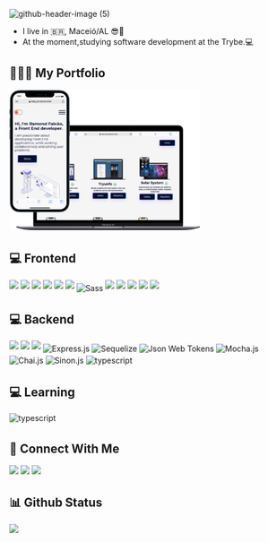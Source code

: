 
![github-header-image (5)](https://user-images.githubusercontent.com/78918784/170829950-5824be23-5026-407e-b8ce-0bcff6022711.png)


- I live in :brazil:, Maceió/AL :sunglasses::sunrise:
- At the moment,studying software development at the Trybe.:computer:


## 👨🏻‍💻 My Portfolio

<a target="_blank" href="https://ramondfalcao.github.io/portifolio/"><img style="margin-bottom: 4px;" height="250px" src="./img/portfolio.svg"></img></a>

## 💻 Frontend 
<p>
<img src="https://img.shields.io/badge/JavaScript-F7DF1E?style=for-the-badge&logo=javascript&logoColor=black" style="margin-bottom: 4px;" height="30px">
<img src="https://img.shields.io/badge/html5-%23E34F26.svg?style=for-the-badge&logo=html5&logoColor=white" style="margin-bottom: 4px;" height="30px">
<img src="https://img.shields.io/badge/css3-%231572B6.svg?style=for-the-badge&logo=css3&logoColor=white" style="margin-bottom: 4px;" height="30px">
<img src="https://img.shields.io/badge/bootstrap-%23563D7C.svg?style=for-the-badge&logo=bootstrap&logoColor=white" style="margin-bottom: 4px;" height="30px">
<img src="https://img.shields.io/badge/react-%2320232a.svg?style=for-the-badge&logo=react&logoColor=%2361DAFB" style="margin-bottom: 4px;" height="30px">
<img src="https://img.shields.io/badge/Redux-593D88?style=for-the-badge&logo=redux&logoColor=white" style="margin-bottom: 4px;" height="30px">
<img src="https://img.shields.io/badge/Sass-CC6699?style=for-the-badge&amp;logo=sass&amp;logoColor=white" alt="Sass" style="margin-bottom: 4px;" height="30px">
<img src="https://img.shields.io/badge/git-%23F05033.svg?style=for-the-badge&logo=git&logoColor=white" style="margin-bottom: 4px;" height="30px">
<img src="https://img.shields.io/badge/Linux-FCC624?style=for-the-badge&logo=linux&logoColor=black" style="margin-bottom: 4px;" height="30px">
<img src="https://img.shields.io/badge/Jest-C21325?style=for-the-badge&logo=jest&logoColor=white" style="margin-bottom: 4px;" height="30px">
<img src="https://img.shields.io/badge/Netlify-00C7B7?style=for-the-badge&logo=netlify&logoColor=white" style="margin-bottom: 4px;" height="30px">
<img src="https://img.shields.io/badge/React_Router-CA4245?style=for-the-badge&logo=react-router&logoColor=white" style="margin-bottom: 4px;" height="30px">
</p>

## 💻 Backend 
<p align="left">
  <img src="https://img.shields.io/badge/MySQL-005C84?style=for-the-badge&logo=mysql&logoColor=white" style="margin-bottom: 4px;" height="30px">
  <img src="https://img.shields.io/badge/Node.js-339933?style=for-the-badge&logo=nodedotjs&logoColor=white" style="margin-bottom: 4px;" height="30px">
  <img src="https://img.shields.io/badge/Docker-2CA5E0?style=for-the-badge&logo=docker&logoColor=white" style="margin-bottom: 4px;" height="30px">
  <img src="https://img.shields.io/badge/Express.js-404D59?style=for-the-badge" alt="Express.js" style="margin-bottom: 4px;" height="30px">
  <img src="https://img.shields.io/badge/sequelize-323330?style=for-the-badge&amp;logo=sequelize&amp;logoColor=blue" alt="Sequelize" style="margin-bottom: 4px;" height="30px">
  <img src="https://img.shields.io/badge/json%20web%20tokens-323330?style=for-the-badge&amp;logo=json-web-tokens&amp;logoColor=pink" alt="Json Web Tokens" style="margin-bottom: 4px;" height="30px">
  <img src="https://img.shields.io/badge/mocha.js-323330?style=for-the-badge&amp;logo=mocha&amp;logoColor=Brown" alt="Mocha.js" style="margin-bottom: 4px;" height="30px">
  <img src="https://img.shields.io/badge/chai.js-323330?style=for-the-badge&amp;logo=chai&amp;logoColor=red" alt="Chai.js" style="margin-bottom: 4px;" height="30px">
  <img src="https://img.shields.io/badge/sinon.js-323330?style=for-the-badge&amp;logo=sinon" alt="Sinon.js" style="margin-bottom: 4px;" height="30px">
  
  <img src="https://img.shields.io/badge/Heroku-430098?style=for-the-badge&logo=heroku&logoColor=white" alt="typescript" style="margin-bottom: 4px;" height="30px">
</p>

## 💻 Learning
<p align="left">
<img src="https://img.shields.io/badge/TypeScript-007ACC?style=for-the-badge&logo=typescript&logoColor=white" alt="typescript" style="margin-bottom: 4px;" height="30px">
</p>

## 👥 Connect With Me
<p>
<a href = "mailto:ramondfalcao@gmail.com"><img src="https://img.shields.io/badge/-Gmail-%23333?style=for-the-badge&logo=gmail&logoColor=white" target="_blank"  style="margin-bottom: 4px;" height="30px"></a>  
<a href="https://www.linkedin.com/in/ramond-falcao/"><img src="https://img.shields.io/badge/linkedin-%230077B5.svg?style=for-the-badge&logo=linkedin&logoColor=white" style="margin-bottom: 4px;" height="30px" target="_blank"></a>
<a href="https://www.hackerrank.com/ramondfalcao"><img src="https://img.shields.io/badge/-Hackerrank-2EC866?style=for-the-badge&logo=HackerRank&logoColor=white" style="margin-bottom: 4px;" height="30px" target="_blank"></a>
</p>

## 📊 Github Status

<p><img src="https://github-readme-stats.vercel.app/api/top-langs/?username=ramondfalcao&layout=compact"><p>
